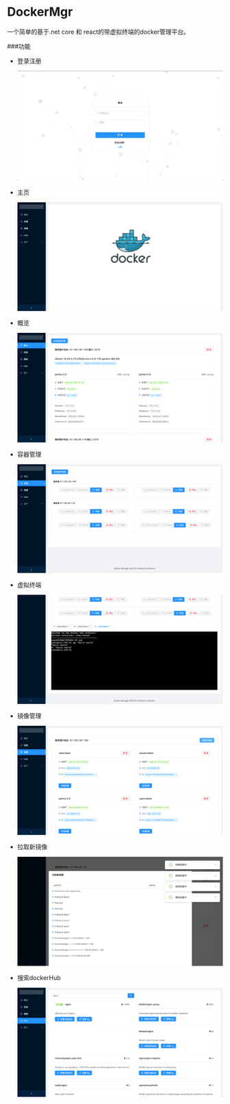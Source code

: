 # DockerMgr 

一个简单的基于.net core 和 react的带虚拟终端的docker管理平台。



###功能

- 登录注册

  <img src="img/1.png">

- 主页

  <img src="img/2.png">

- 概览

  <img src="img/3.png">

- 容器管理

  <img src="img/4.png">

- 虚拟终端

  <img src="img/5.png">

- 镜像管理

  <img src="img/6.png">

- 拉取新镜像

  <img src="img/7.png">

- 搜索dockerHub

  <img src="img/8.png">
